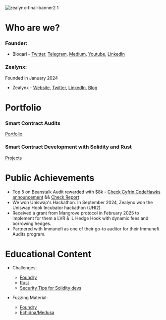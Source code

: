 ![zealynx-final-banner2 1](https://github.com/user-attachments/assets/a4d7a549-d236-4ec3-a4e2-3aeb424333bd)

# Who are we?

### Founder:

- Bloqarl - [Twitter](https://x.com/TheBlockChainer), [Telegram](https://t.me/vendrell46), [Medium](https://medium.com/@bloqarl), [Youtube](http://youtube.com/@theblockchainer), [LinkedIn](https://www.linkedin.com/in/carlos-vendrell-felici/)
  
### Zealynx:

Founded in January 2024

- Zealynx - [Website](zealynx.io), [Twitter](https://x.com/ZealynxSecurity), [LinkedIn](https://www.linkedin.com/company/zealynx-security/), [Blog](https://www.zealynx.io/blogs)


# Portfolio

### Smart Contract Audits 
  [Portfolio](https://github.com/ZealynxSecurity/Zealynx/blob/main/Zealynx-portfolio/audit-portfolio/Audit-portfolio.md)

### Smart Contract Development with Solidity and Rust 
[Projects](https://github.com/ZealynxSecurity/Zealynx/blob/main/Zealynx-portfolio/Development-portfolio.md)

# Public Achievements

- Top 5 on Beanstalk Audit rewarded with $8k - [Check Cyfrin CodeHawks announcement](https://x.com/TheBlockChainer/status/1777568713849328003) && [Check Report](https://github.com/ZealynxSecurity/Beanstalk-Part-1)
- We won Uniswap's Hackathon. In September 2024, Zealynx won the Uniswap Hook Incubator hackathon (UHI2).
- Received a grant from Mangrove protocol in February 2025 to implement for them a LVR & IL Hedge Hook with dynamic fees and borrowing hedges.
- Partnered with Immunefi as one of their go-to auditor for their Immunefi Audits program.
  
# Educational Content

- Challenges: 
  - [Foundry](https://github.com/ZealynxSecurity/Zealynx/blob/958fd617678eab920c50ff233dab9f0a6c96528f/EducationalContent/Challenges/Foundry-Challenges) 
  - [Rust](https://github.com/ZealynxSecurity/Zealynx/blob/5c3f8b2c9f7029487ec9cfd747f32a39f315ac25/EducationalContent/Challenges/Rust-Challenges) 
  - [Security Tips for Solidity devs](https://github.com/ZealynxSecurity/Zealynx/blob/958fd617678eab920c50ff233dab9f0a6c96528f/EducationalContent/Challenges/Security-Solidity-Challenges)

- Fuzzing Material:
  - [Foundry](https://github.com/ZealynxSecurity/Zealynx/blob/5c3f8b2c9f7029487ec9cfd747f32a39f315ac25/EducationalContent/Fuzzing/Foundry)
  - [Echidna/Medusa](https://github.com/ZealynxSecurity/Zealynx/blob/7d379c018f387688ebf1982c3077d54dfd2ad792/EducationalContent/Fuzzing/Echidna-Medusa)
